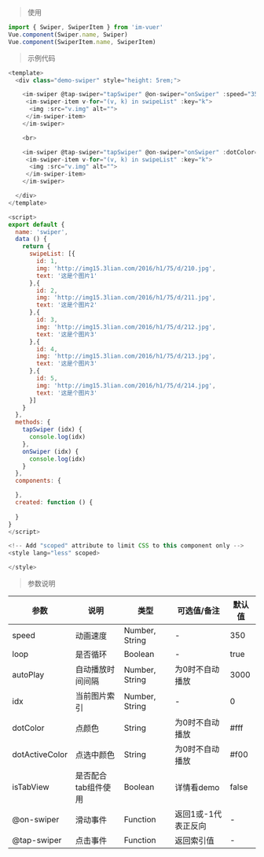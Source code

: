 
> 使用

```js
import { Swiper, SwiperItem } from 'im-vuer'
Vue.component(Swiper.name, Swiper)
Vue.component(SwiperItem.name, SwiperItem)
```

> 示例代码

```js
<template>
  <div class="demo-swiper" style="height: 5rem;">

    <im-swiper @tap-swiper="tapSwiper" @on-swiper="onSwiper" :speed="350" :loop="false" :autoPlay="0" :idx="2">
     <im-swiper-item v-for="(v, k) in swipeList" :key="k">
      <img :src="v.img" alt="">
     </im-swiper-item>
    </im-swiper>

    <br>

    <im-swiper @tap-swiper="tapSwiper" @on-swiper="onSwiper" :dotColor="'#FFF'" :dotActiveColor="'#00bfff'">
     <im-swiper-item v-for="(v, k) in swipeList" :key="k">
      <img :src="v.img" alt="">
     </im-swiper-item>
    </im-swiper>

  </div>
</template>

<script>
export default {
  name: 'swiper',
  data () {
    return {
      swipeList: [{
        id: 1,
        img: 'http://img15.3lian.com/2016/h1/75/d/210.jpg',
        text: '这是个图片1'
      },{
        id: 2,
        img: 'http://img15.3lian.com/2016/h1/75/d/211.jpg',
        text: '这是个图片2'
      },{
        id: 3,
        img: 'http://img15.3lian.com/2016/h1/75/d/212.jpg',
        text: '这是个图片3'
      },{
        id: 4,
        img: 'http://img15.3lian.com/2016/h1/75/d/213.jpg',
        text: '这是个图片3'
      },{
        id: 5,
        img: 'http://img15.3lian.com/2016/h1/75/d/214.jpg',
        text: '这是个图片3'
      }]
    }
  },
  methods: {
    tapSwiper (idx) {
      console.log(idx)
    },
    onSwiper (idx) {
      console.log(idx)
    }
  },
  components: {

  },
  created: function () {
    
  }
}
</script>

<!-- Add "scoped" attribute to limit CSS to this component only -->
<style lang="less" scoped>

</style>

```
> 参数说明

  <div>
   <table>
    <thead>
     <tr>
      <th>参数</th> 
      <th>说明</th> 
      <th>类型</th> 
      <th>可选值/备注</th> 
      <th>默认值</th>
     </tr>
    </thead> 
    <tbody>
    <tr>
      <td>speed</td> 
      <td>动画速度</td> 
      <td>Number, String</td> 
      <td>-</td> 
      <td>350</td>
    </tr>
    <tr>
      <td>loop</td> 
      <td>是否循环</td> 
      <td>Boolean</td> 
      <td>-</td> 
      <td>true</td>
    </tr>
    <tr>
      <td>autoPlay</td> 
      <td>自动播放时间间隔</td> 
      <td>Number, String</td> 
      <td>为0时不自动播放</td> 
      <td>3000</td>
    </tr>
    <tr>
      <td>idx</td> 
      <td>当前图片索引</td> 
      <td>Number, String</td> 
      <td>-</td> 
      <td>0</td>
    </tr>
    <tr>
      <td>dotColor</td> 
      <td>点颜色</td> 
      <td>String</td> 
      <td>为0时不自动播放</td> 
      <td>#fff</td>
    </tr>
    <tr>
      <td>dotActiveColor</td> 
      <td>点选中颜色</td> 
      <td>String</td> 
      <td>为0时不自动播放</td> 
      <td>#f00</td>
    </tr>
    <tr>
      <td>isTabView</td> 
      <td>是否配合tab组件使用</td> 
      <td>Boolean</td> 
      <td>详情看demo</td> 
      <td>false</td>
    </tr>
    <tr>
      <td>@on-swiper</td> 
      <td>滑动事件</td> 
      <td>Function</td> 
      <td>返回1或-1代表正反向</td> 
      <td>-</td>
    </tr>
    <tr>
      <td>@tap-swiper</td> 
      <td>点击事件</td> 
      <td>Function</td> 
      <td>返回索引值</td> 
      <td>-</td>
    </tr>
    </tbody>
   </table>
  </div>
  